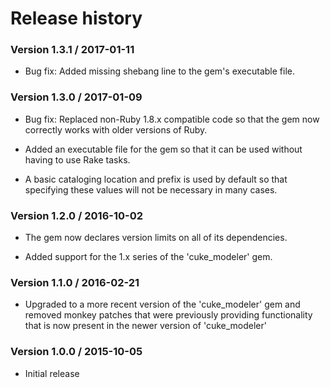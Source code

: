 # Release history

### Version 1.3.1 / 2017-01-11

- Bug fix: Added missing shebang line to the gem's executable file.


### Version 1.3.0 / 2017-01-09

- Bug fix: Replaced non-Ruby 1.8.x compatible code so that the gem now correctly works with older versions of Ruby.

- Added an executable file for the gem so that it can be used without having to use Rake tasks.

- A basic cataloging location and prefix is used by default so that specifying these values will not be necessary in many cases.


### Version 1.2.0 / 2016-10-02

- The gem now declares version limits on all of its dependencies.
  
- Added support for the 1.x series of the 'cuke_modeler' gem.


### Version 1.1.0 / 2016-02-21

- Upgraded to a more recent version of the 'cuke_modeler' gem and removed monkey patches that were
  previously providing functionality that is now present in the newer version of 'cuke_modeler'


### Version 1.0.0 / 2015-10-05

- Initial release
